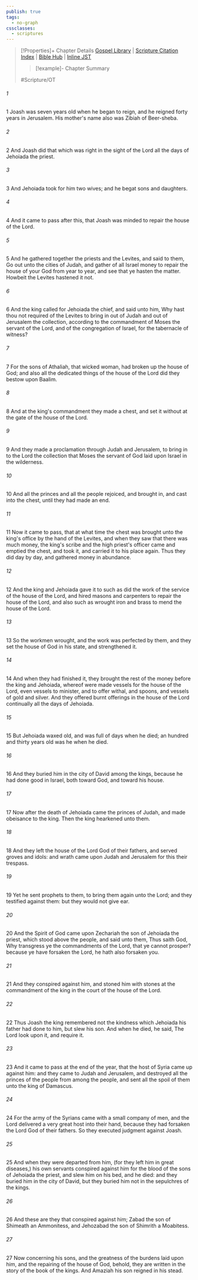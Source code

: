 ```yaml
---
publish: true
tags:
  - no-graph
cssclasses:
  - scriptures
---
```

>[!Properties]+ Chapter Details
>[Gospel Library](https://churchofjesuschrist.org/study/scriptures/ot/2-chr/24?lang=eng)    |    [Scripture Citation Index](https://scriptures.byu.edu/#07218::c07218)    |    [Bible Hub](https://biblehub.com/2_chronicles/24.htm)    |    [Inline JST](https://scripturetoolbox.com/html/ic/2Chronicles/24.html)
>>[!example]- Chapter Summary
>> 
> 
>
>#Scripture/OT
###### 1
1 Joash was seven years old when he began to reign, and he reigned forty years in Jerusalem. His mother's name also was Zibiah of Beer-sheba.
###### 2
2 And Joash did that which was right in the sight of the Lord all the days of Jehoiada the priest.
###### 3
3 And Jehoiada took for him two wives; and he begat sons and daughters.
###### 4
4 And it came to pass after this, that Joash was minded to repair the house of the Lord.
###### 5
5 And he gathered together the priests and the Levites, and said to them, Go out unto the cities of Judah, and gather of all Israel money to repair the house of your God from year to year, and see that ye hasten the matter. Howbeit the Levites hastened it not.
###### 6
6 And the king called for Jehoiada the chief, and said unto him, Why hast thou not required of the Levites to bring in out of Judah and out of Jerusalem the collection, according to the commandment of Moses the servant of the Lord, and of the congregation of Israel, for the tabernacle of witness?
###### 7
7 For the sons of Athaliah, that wicked woman, had broken up the house of God; and also all the dedicated things of the house of the Lord did they bestow upon Baalim.
###### 8
8 And at the king's commandment they made a chest, and set it without at the gate of the house of the Lord.
###### 9
9 And they made a proclamation through Judah and Jerusalem, to bring in to the Lord the collection that Moses the servant of God laid upon Israel in the wilderness.
###### 10
10 And all the princes and all the people rejoiced, and brought in, and cast into the chest, until they had made an end.
###### 11
11 Now it came to pass, that at what time the chest was brought unto the king's office by the hand of the Levites, and when they saw that there was much money, the king's scribe and the high priest's officer came and emptied the chest, and took it, and carried it to his place again. Thus they did day by day, and gathered money in abundance.
###### 12
12 And the king and Jehoiada gave it to such as did the work of the service of the house of the Lord, and hired masons and carpenters to repair the house of the Lord, and also such as wrought iron and brass to mend the house of the Lord.
###### 13
13 So the workmen wrought, and the work was perfected by them, and they set the house of God in his state, and strengthened it.
###### 14
14 And when they had finished it, they brought the rest of the money before the king and Jehoiada, whereof were made vessels for the house of the Lord, even vessels to minister, and to offer withal, and spoons, and vessels of gold and silver. And they offered burnt offerings in the house of the Lord continually all the days of Jehoiada.
###### 15
15 But Jehoiada waxed old, and was full of days when he died; an hundred and thirty years old was he when he died.
###### 16
16 And they buried him in the city of David among the kings, because he had done good in Israel, both toward God, and toward his house.
###### 17
17 Now after the death of Jehoiada came the princes of Judah, and made obeisance to the king. Then the king hearkened unto them.
###### 18
18 And they left the house of the Lord God of their fathers, and served groves and idols: and wrath came upon Judah and Jerusalem for this their trespass.
###### 19
19 Yet he sent prophets to them, to bring them again unto the Lord; and they testified against them: but they would not give ear.
###### 20
20 And the Spirit of God came upon Zechariah the son of Jehoiada the priest, which stood above the people, and said unto them, Thus saith God, Why transgress ye the commandments of the Lord, that ye cannot prosper? because ye have forsaken the Lord, he hath also forsaken you.
###### 21
21 And they conspired against him, and stoned him with stones at the commandment of the king in the court of the house of the Lord.
###### 22
22 Thus Joash the king remembered not the kindness which Jehoiada his father had done to him, but slew his son. And when he died, he said, The Lord look upon it, and require it.
###### 23
23 And it came to pass at the end of the year, that the host of Syria came up against him: and they came to Judah and Jerusalem, and destroyed all the princes of the people from among the people, and sent all the spoil of them unto the king of Damascus.
###### 24
24 For the army of the Syrians came with a small company of men, and the Lord delivered a very great host into their hand, because they had forsaken the Lord God of their fathers. So they executed judgment against Joash.
###### 25
25 And when they were departed from him, (for they left him in great diseases,) his own servants conspired against him for the blood of the sons of Jehoiada the priest, and slew him on his bed, and he died: and they buried him in the city of David, but they buried him not in the sepulchres of the kings.
###### 26
26 And these are they that conspired against him; Zabad the son of Shimeath an Ammonitess, and Jehozabad the son of Shimrith a Moabitess.
###### 27
27 Now concerning his sons, and the greatness of the burdens laid upon him, and the repairing of the house of God, behold, they are written in the story of the book of the kings. And Amaziah his son reigned in his stead.
